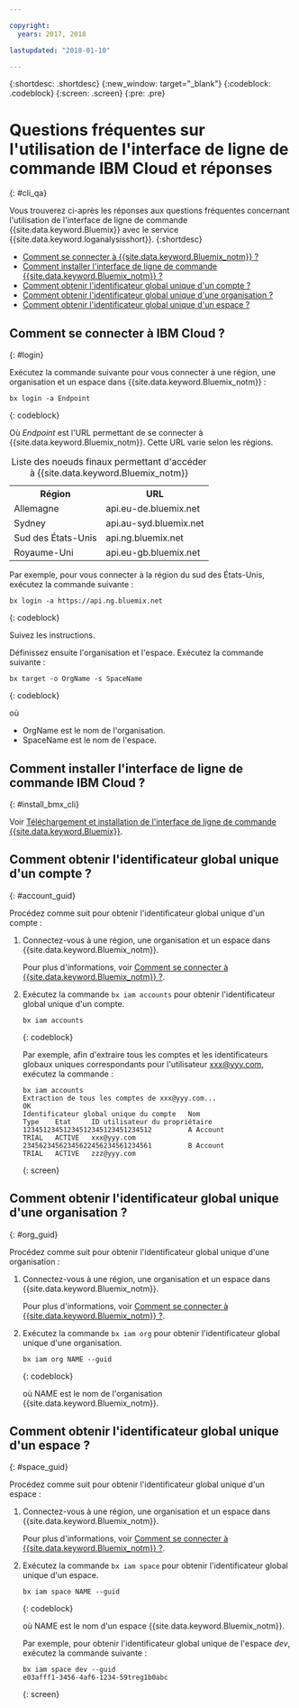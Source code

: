 ```yaml
---

copyright:
  years: 2017, 2018

lastupdated: "2018-01-10"

---
```



{:shortdesc: .shortdesc}
{:new_window: target="_blank"}
{:codeblock: .codeblock}
{:screen: .screen}
{:pre: .pre}


# Questions fréquentes sur l'utilisation de l'interface de ligne de commande IBM Cloud et réponses
{: #cli_qa}

Vous trouverez ci-après les réponses aux questions fréquentes concernant l'utilisation de l'interface de ligne de commande {{site.data.keyword.Bluemix}} avec le service {{site.data.keyword.loganalysisshort}}. 
{:shortdesc}

* [Comment se connecter à {{site.data.keyword.Bluemix_notm}} ?](/docs/services/CloudLogAnalysis/qa/cli_qa.html#login)
* [Comment installer l'interface de ligne de commande {{site.data.keyword.Bluemix_notm}} ?](/docs/services/CloudLogAnalysis/qa/cli_qa.html#install_bmx_cli)
* [Comment obtenir l'identificateur global unique d'un compte ?](/docs/services/CloudLogAnalysis/qa/cli_qa.html#account_guid)
* [Comment obtenir l'identificateur global unique d'une organisation ?](/docs/services/CloudLogAnalysis/qa/cli_qa.html#org_guid)
* [Comment obtenir l'identificateur global unique d'un espace ?](/docs/services/CloudLogAnalysis/qa/cli_qa.html#space_guid)

## Comment se connecter à IBM Cloud ?
{: #login}

Exécutez la commande suivante pour vous connecter à une région, une organisation et un espace dans {{site.data.keyword.Bluemix_notm}} :

```
bx login -a Endpoint
```
{: codeblock}
	
Où *Endpoint* est l'URL permettant de se connecter à {{site.data.keyword.Bluemix_notm}}. Cette URL varie selon les régions.
	
<table>
    <caption>Liste des noeuds finaux permettant d'accéder à {{site.data.keyword.Bluemix_notm}}</caption>
	<tr>
	  <th>Région</th>
	  <th>URL</th>
	</tr>
	<tr>
	  <td>Allemagne</td>
	  <td>api.eu-de.bluemix.net</td>
	</tr>
	<tr>
	  <td>Sydney</td>
	  <td>api.au-syd.bluemix.net</td>
	</tr>
	<tr>
	  <td>Sud des États-Unis</td>
	  <td>api.ng.bluemix.net</td>
	</tr>
	<tr>
	  <td>Royaume-Uni</td>
	  <td>api.eu-gb.bluemix.net</td>
	</tr>
</table>

Par exemple, pour vous connecter à la région du sud des États-Unis, exécutez la commande suivante :
	
```
bx login -a https://api.ng.bluemix.net
```
{: codeblock}

Suivez les instructions. 

Définissez ensuite l'organisation et l'espace. Exécutez la commande suivante :

```
bx target -o OrgName -s SpaceName
```
{: codeblock}

où

* OrgName est le nom de l'organisation.
* SpaceName est le nom de l'espace.

	
	
## Comment installer l'interface de ligne de commande IBM Cloud ?
{: #install_bmx_cli}

Voir [Téléchargement et installation de l'interface de ligne de commande {{site.data.keyword.Bluemix}}](/docs/cli/reference/bluemix_cli/download_cli.html#download_install).



## Comment obtenir l'identificateur global unique d'un compte ?
{: #account_guid}
	
Procédez comme suit pour obtenir l'identificateur global unique d'un compte :
	
1. Connectez-vous à une région, une organisation et un espace dans {{site.data.keyword.Bluemix_notm}}. 

    Pour plus d'informations, voir [Comment se connecter à {{site.data.keyword.Bluemix_notm}} ?](/docs/services/CloudLogAnalysis/qa/cli_qa.html#login).
	
2. Exécutez la commande `bx iam accounts` pour obtenir l'identificateur global unique d'un compte.

    ```
	bx iam accounts
	```
	{: codeblock} 
	
	Par exemple, afin d'extraire tous les comptes et les identificateurs globaux uniques correspondants pour l'utilisateur xxx@yyy.com, exécutez la commande :
	
	```
	bx iam accounts
	Extraction de tous les comptes de xxx@yyy.com...
    OK
    Identificateur global unique du compte   Nom                                Type    Etat     ID utilisateur du propriétaire
    12345123451234512345123451234512         A Account                          TRIAL   ACTIVE   xxx@yyy.com
    23456234562345622456234561234561         B Account                          TRIAL   ACTIVE   zzz@yyy.com   
	```
	{: screen}

	
## Comment obtenir l'identificateur global unique d'une organisation ?
{: #org_guid}

Procédez comme suit pour obtenir l'identificateur global unique d'une organisation :
	
1. Connectez-vous à une région, une organisation et un espace dans {{site.data.keyword.Bluemix_notm}}. 

    Pour plus d'informations, voir [Comment se connecter à {{site.data.keyword.Bluemix_notm}} ?](/docs/services/CloudLogAnalysis/qa/cli_qa.html#login).

2. Exécutez la commande `bx iam org` pour obtenir l'identificateur global unique d'une organisation. 

    ```
    bx iam org NAME --guid
    ```
    {: codeblock}
	
    où NAME est le nom de l'organisation {{site.data.keyword.Bluemix_notm}}.
		
		
		
## Comment obtenir l'identificateur global unique d'un espace ?
{: #space_guid}
	
Procédez comme suit pour obtenir l'identificateur global unique d'un espace :
	
1. Connectez-vous à une région, une organisation et un espace dans {{site.data.keyword.Bluemix_notm}}. 

    Pour plus d'informations, voir [Comment se connecter à {{site.data.keyword.Bluemix_notm}} ?](/docs/services/CloudLogAnalysis/qa/cli_qa.html#login).
	
2. Exécutez la commande `bx iam space` pour obtenir l'identificateur global unique d'un espace. 

    ```
    bx iam space NAME --guid
    ```
    {: codeblock}
	
    où NAME est le nom d'un espace {{site.data.keyword.Bluemix_notm}}. 
	
    Par exemple, pour obtenir l'identificateur global unique de l'espace *dev*, exécutez la commande suivante :
	
    ```
    bx iam space dev --guid
    e03afff1-3456-4af6-1234-59treg1b0abc
    ```
    {: screen}




		
		
